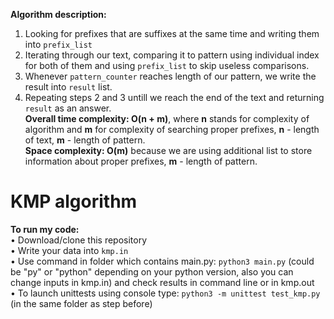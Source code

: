 **Algorithm description:**  
1. Looking for prefixes that are suffixes at the same time and writing them into ```prefix_list```  
2. Iterating through our text, comparing it to pattern using individual index for both of them and using ```prefix_list``` to skip useless comparisons.
3. Whenever ```pattern_counter``` reaches length of our pattern, we write the result into ```result``` list.  
4. Repeating steps 2 and 3 untill we reach the end of the text and returning ```result``` as an answer.  
**Overall time complexity:  O(n + m)**, where **n** stands for complexity of algorithm and **m** for complexity of searching proper prefixes, **n** - length of text, **m** - length of pattern.  
**Space complexity: O(m)** because we are using additional list to store information about proper prefixes, **m** - length of pattern.  
# KMP algorithm  
**To run my code:**  
• Download/clone this repository  
• Write your data into ```kmp.in```  
• Use command in folder which contains main.py: ```python3 main.py``` (could be "py" or "python" depending on your python version, also you can change inputs in kmp.in) and check results in command line or in kmp.out  
• To launch unittests using console type: ```python3 -m unittest test_kmp.py``` (in the same folder as step before)  
